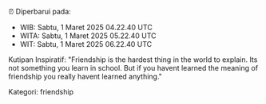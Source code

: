 ⏰ Diperbarui pada:
- WIB: Sabtu, 1 Maret 2025 04.22.40 UTC
- WITA: Sabtu, 1 Maret 2025 05.22.40 UTC
- WIT: Sabtu, 1 Maret 2025 06.22.40 UTC

Kutipan Inspiratif:
"Friendship is the hardest thing in the world to explain. Its not something you learn in school. But if you havent learned the meaning of friendship you really havent learned anything."


Kategori: friendship

